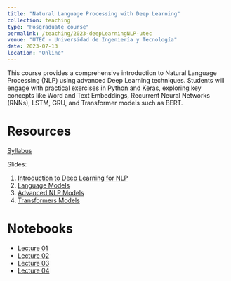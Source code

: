 ```yaml
---
title: "Natural Language Processing with Deep Learning"
collection: teaching
type: "Posgraduate course"
permalink: /teaching/2023-deepLearningNLP-utec
venue: "UTEC - Universidad de Ingeniería y Tecnología"
date: 2023-07-13
location: "Online"
---
```


This course provides a comprehensive introduction to Natural Language Processing (NLP) using advanced Deep Learning techniques. Students will engage with practical exercises in Python and Keras, exploring key concepts like Word and Text Embeddings, Recurrent Neural Networks (RNNs), LSTM, GRU, and Transformer models such as BERT.


Resources
======
[Syllabus](https://drive.google.com/file/d/1tOPvGFwMd8Y0G0SWmV8pUVi1hlBNq-Ng/view)

Slides:

1. [Introduction to Deep Learning for NLP](https://drive.google.com/file/d/1oL3eRLVtswwLaPdC06gYcou1Q63A-ATY/view)
2. [Language Models](https://drive.google.com/file/d/1vot5XAfBN64Khnebfye9niErk35e0CpO/view)
3. [Advanced NLP Models](https://drive.google.com/file/d/1TbdPWIbidMwRCu0CvqP9KE_M5lS_b_B8/view)
4. [Transformers Models](https://drive.google.com/file/d/1nLRYVwyCVKtxNMyhYvzbq-g0I7WLW_Tt/view)



Notebooks
=====
* [Lecture 01](https://github.com/walterpcasas/notebooks_class/blob/master/2023/utec/lecture_01.ipynb)
* [Lecture 02](https://github.com/walterpcasas/notebooks_class/blob/master/2023/utec/lecture_02.ipynb)
* [Lecture 03](https://github.com/walterpcasas/notebooks_class/blob/master/2023/utec/lecture_03.ipynb)
* [Lecture 04](https://github.com/walterpcasas/notebooks_class/blob/master/2023/utec/lecture_04.ipynb)
